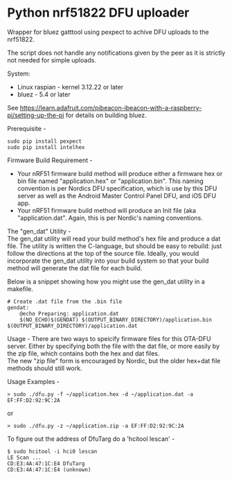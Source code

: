 Python nrf51822 DFU uploader
============================

Wrapper for bluez gatttool using pexpect to achive DFU 
uploads to the nrf51822. 

The script does not handle any notifications given by the 
peer as it is strictly not needed for simple uploads.

System:
* Linux raspian - kernel 3.12.22 or later
* bluez - 5.4 or later

See https://learn.adafruit.com/pibeacon-ibeacon-with-a-raspberry-pi/setting-up-the-pi for details on building bluez.

Prerequisite -  

    sudo pip install pexpect
    sudo pip install intelhex

Firmware Build Requirement -  
* Your nRF51 firmware build method will produce either a firmware hex or bin file named "application.hex" or "application.bin".  This naming convention is per Nordics DFU specification, which is use by this DFU server as well as the Android Master Control Panel DFU, and iOS DFU app.  
* Your nRF51 firmware build method will produce an Init file (aka "application.dat".  Again, this is per Nordic's naming conventions. 

The "gen_dat" Utility -  
The gen_dat utility will read your build method's hex file and produce a dat file.  The utility is written the C-language, but should be easy to rebuild: just follow the directions at the top of the source file. Ideally, you would incorporate the gen_dat utility into your build system so that your build method will generate the dat file for each build.  

Below is a snippet showing how you might use the gen_dat utility in a makefile.

    # Create .dat file from the .bin file
    gendat: 
	    @echo Preparing: application.dat
	    $(NO_ECHO)$(GENDAT) $(OUTPUT_BINARY_DIRECTORY)/application.bin $(OUTPUT_BINARY_DIRECTORY)/application.dat 


Usage -
There are two ways to speicify firmware files for this OTA-DFU server. Either by specifying both the <hex or bin> file with the dat file, or more easily by the zip file, which contains both the hex and dat files.  
The new "zip file" form is encouraged by Nordic, but the older hex+dat file methods should still work.  


Usage Examples -  

    > sudo ./dfu.py -f ~/application.hex -d ~/application.dat -a EF:FF:D2:92:9C:2A

or

    > sudo ./dfu.py -z ~/application.zip -a EF:FF:D2:92:9C:2A  

To figure out the address of DfuTarg do a 'hcitool lescan' - 

    $ sudo hcitool -i hci0 lescan  
    LE Scan ...   
    CD:E3:4A:47:1C:E4 DfuTarg  
    CD:E3:4A:47:1C:E4 (unknown) 
